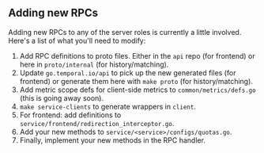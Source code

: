 ## Adding new RPCs

Adding new RPCs to any of the server roles is currently a little involved.
Here's a list of what you'll need to modify:

1. Add RPC definitions to proto files. Either in the `api` repo (for frontend)
   or here in `proto/internal` (for history/matching).
2. Update `go.temporal.io/api` to pick up the new generated files (for frontend)
   or generate them here with `make proto` (for history/matching).
3. Add metric scope defs for client-side metrics to `common/metrics/defs.go`
   (this is going away soon).
4. `make service-clients` to generate wrappers in `client`.
5. For frontend: add definitions to `service/frontend/redirection_interceptor.go`.
6. Add your new methods to `service/<service>/configs/quotas.go`.
7. Finally, implement your new methods in the RPC handler.

